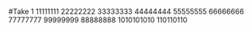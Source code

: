 #Take 1
11111111
22222222
33333333
44444444
55555555
66666666
77777777
99999999
88888888
1010101010
110110110
